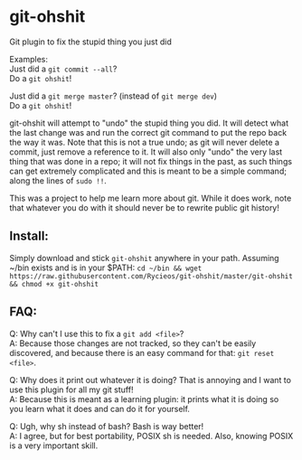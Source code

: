 # git-ohshit
Git plugin to fix the stupid thing you just did

Examples:  
Just did a `git commit --all`?  
Do a `git ohshit`!

Just did a `git merge master`? (instead of `git merge dev`)  
Do a `git ohshit`!

git-ohshit will attempt to "undo" the stupid thing you did. It will detect what
the last change was and run the correct git command to put the repo back the way
it was. Note that this is not a true undo; as git will never delete a commit,
just remove a reference to it. It will also only "undo" the very last thing that
was done in a repo; it will not fix things in the past, as such things can get
extremely complicated and this is meant to be a simple command; along the lines
of `sudo !!`.

This was a project to help me learn more about git. While it does work, note
that whatever you do with it should never be to rewrite public git history!

## Install:
Simply download and stick `git-ohshit` anywhere in your path. Assuming ~/bin
exists and is in your $PATH:
`cd ~/bin && wget https://raw.githubusercontent.com/Rycieos/git-ohshit/master/git-ohshit && chmod +x git-ohshit`

## FAQ:

Q: Why can't I use this to fix a `git add <file>`?  
A: Because those changes are not tracked, so they can't be easily discovered,
    and because there is an easy command for that: `git reset <file>`.

Q: Why does it print out whatever it is doing? That is annoying and I want to
    use this plugin for all my git stuff!  
A: Because this is meant as a learning plugin: it prints what it is doing so you
    learn what it does and can do it for yourself.

Q: Ugh, why sh instead of bash? Bash is way better!  
A: I agree, but for best portability, POSIX sh is needed. Also, knowing POSIX is
    a very important skill.
